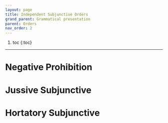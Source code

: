 ```yaml
---
layout: page
title: Independent Subjunctive Orders
grand_parent: Grammatical presentation
parent: Orders
nav_order: 2
---
```


1. toc
{:toc}

***

# Negative Prohibition

# Jussive Subjunctive

# Hortatory Subjunctive
